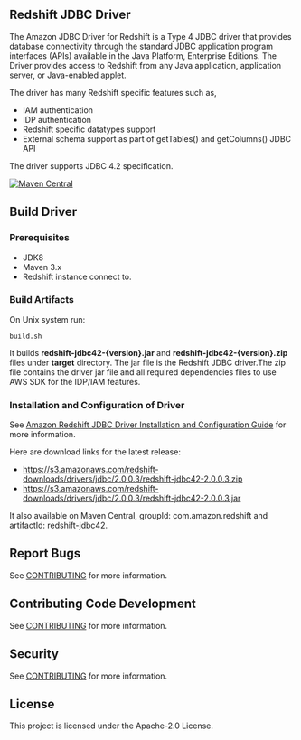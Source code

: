 ## Redshift JDBC Driver

The Amazon JDBC Driver for Redshift is a Type 4 JDBC driver that provides database connectivity through the standard JDBC application program interfaces (APIs) available in the Java Platform, Enterprise Editions. The Driver provides access to Redshift from any Java application, application server, or Java-enabled applet.

The driver has many Redshift specific features such as,

* IAM authentication
* IDP authentication
* Redshift specific datatypes support
* External schema support as part of getTables() and getColumns() JDBC API

The driver supports JDBC 4.2 specification.

[![Maven Central](https://maven-badges.herokuapp.com/maven-central/com.amazon.redshift/redshift-jdbc42/badge.svg)](https://maven-badges.herokuapp.com/maven-central/com.amazon.redshift/redshift-jdbc42)

## Build Driver
### Prerequisites
* JDK8
* Maven 3.x
* Redshift instance connect to.

### Build Artifacts
On Unix system run:
```
build.sh
```
It builds **redshift-jdbc42-{version}.jar** and **redshift-jdbc42-{version}.zip** files under **target** directory. 
The jar file is the Redshift JDBC driver.The zip file contains the driver jar file and all required dependencies files to use AWS SDK for the IDP/IAM features.

### Installation and Configuration of Driver

See [Amazon Redshift JDBC Driver Installation and Configuration Guide](https://docs.aws.amazon.com/redshift/latest/mgmt/jdbc20-install.html) for more information.

Here are download links for the latest release:

* https://s3.amazonaws.com/redshift-downloads/drivers/jdbc/2.0.0.3/redshift-jdbc42-2.0.0.3.zip 
* https://s3.amazonaws.com/redshift-downloads/drivers/jdbc/2.0.0.3/redshift-jdbc42-2.0.0.3.jar 

It also available on Maven Central, groupId: com.amazon.redshift and artifactId: redshift-jdbc42.

## Report Bugs

See [CONTRIBUTING](CONTRIBUTING.md#Reporting-Bugs/Feature-Requests) for more information.

## Contributing Code Development

See [CONTRIBUTING](CONTRIBUTING.md#Contributing-via-Pull-Requests) for more information.

## Security

See [CONTRIBUTING](CONTRIBUTING.md#security-issue-notifications) for more information.

## License

This project is licensed under the Apache-2.0 License.

